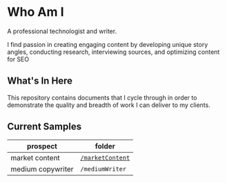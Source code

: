 # Who Am I
A professional technologist and writer.

I find passion in creating engaging content by developing unique story angles, conducting research, interviewing sources, and optimizing content for SEO

## What's In Here
This repository contains documents that I cycle through in order to demonstrate the quality and breadth of work I can deliver to my clients.

## Current Samples
| prospect | folder |
|---------| --------|
| market content| [`/marketContent`](https://github.com/dyanabutler/writing-samples/tree/main/marketContent)|
| medium copywriter| `/mediumWriter`|
